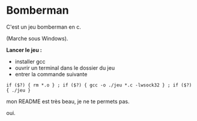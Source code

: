 # Bomberman

C'est un jeu bomberman en c.

(Marche sous Windows).

**Lancer le jeu :**
+ installer gcc
+ ouvrir un terminal dans le dossier du jeu
+ entrer la commande suivante
```
if ($?) { rm *.o } ; if ($?) { gcc -o ./jeu *.c -lwsock32 } ; if ($?) { ./jeu }
```

mon README est très beau, je ne te permets pas.

oui.
